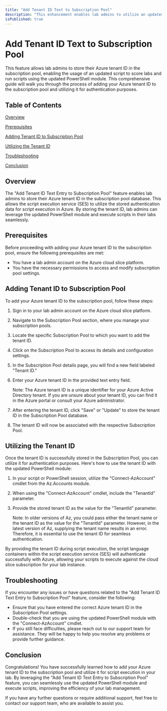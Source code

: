 ```yaml
---
title: "Add Tenant ID Text to Subscription Pool"
description: "This enhancement enables lab admins to utilize an updated script for scoring labs effectively."
isPublished: true
---
```


# Add Tenant ID Text to Subscription Pool

This feature allows lab admins to store their Azure tenant ID in the subscription pool, enabling the usage of an updated script to score labs and run scripts using the updated PowerShell module. This comprehensive guide will walk you through the process of adding your Azure tenant ID to the subscription pool and utilizing it for authentication purposes.

## Table of Contents

[Overview](#overview)

[Prerequisites](#prerequisites)

[Adding Tenant ID to Subscription Pool](#adding-tenant-id-to-subscription-pool)

[Utilizing the Tenant ID](#utilizing-the-tenant-id)

[Troubleshooting](#troubleshooting)

[Conclusion](#conclusion)

## Overview

The "Add Tenant ID Text Entry to Subscription Pool" feature enables lab admins to store their Azure tenant ID in the subscription pool database. This allows the script execution service (SES) to utilize the stored authentication data for script execution in Azure. By storing the tenant ID, lab admins can leverage the updated PowerShell module and execute scripts in their labs seamlessly.

## Prerequisites

Before proceeding with adding your Azure tenant ID to the subscription pool, ensure the following prerequisites are met:

*   You have a lab admin account on the Azure cloud slice platform.
*   You have the necessary permissions to access and modify subscription pool settings.

## Adding Tenant ID to Subscription Pool

To add your Azure tenant ID to the subscription pool, follow these steps:

1.  Sign in to your lab admin account on the Azure cloud slice platform.
1.  Navigate to the Subscription Pool section, where you manage your subscription pools.
1.  Locate the specific Subscription Pool to which you want to add the tenant ID.
1.  Click on the Subscription Pool to access its details and configuration settings.
1.  In the Subscription Pool details page, you will find a new field labeled "Tenant ID."
1.  Enter your Azure tenant ID in the provided text entry field.

    Note: The Azure tenant ID is a unique identifier for your Azure Active Directory tenant. If you are unsure about your tenant ID, you can find it in the Azure portal or consult your Azure administrator.

1.  After entering the tenant ID, click "Save" or "Update" to store the tenant ID in the Subscription Pool database.
1.  The tenant ID will now be associated with the respective Subscription Pool.

## Utilizing the Tenant ID

Once the tenant ID is successfully stored in the Subscription Pool, you can utilize it for authentication purposes. Here's how to use the tenant ID with the updated PowerShell module:

1.  In your script or PowerShell session, utilize the "Connect-AzAccount" cmdlet from the Az.Accounts module.
1.  When using the "Connect-AzAccount" cmdlet, include the "TenantId" parameter.
1.  Provide the stored tenant ID as the value for the "TenantId" parameter.

    Note: In older versions of Az, you could pass either the tenant name or the tenant ID as the value for the "TenantId" parameter. However, in the latest version of Az, supplying the tenant name results in an error. Therefore, it is essential to use the tenant ID for seamless authentication.

By providing the tenant ID during script execution, the script language containers within the script execution service (SES) will authenticate successfully with Azure, allowing your scripts to execute against the cloud slice subscription for your lab instance.

## Troubleshooting

If you encounter any issues or have questions related to the "Add Tenant ID Text Entry to Subscription Pool" feature, consider the following:

*   Ensure that you have entered the correct Azure tenant ID in the Subscription Pool settings.
*   Double-check that you are using the updated PowerShell module with the "Connect-AzAccount" cmdlet.
*   If you still face difficulties, please reach out to our support team for assistance. They will be happy to help you resolve any problems or provide further guidance.

## Conclusion

Congratulations! You have successfully learned how to add your Azure tenant ID to the subscription pool and utilize it for script execution in your lab. By leveraging the "Add Tenant ID Text Entry to Subscription Pool" feature, you can seamlessly use the updated PowerShell module and execute scripts, improving the efficiency of your lab management.

If you have any further questions or require additional support, feel free to contact our support team, who are available to assist you.